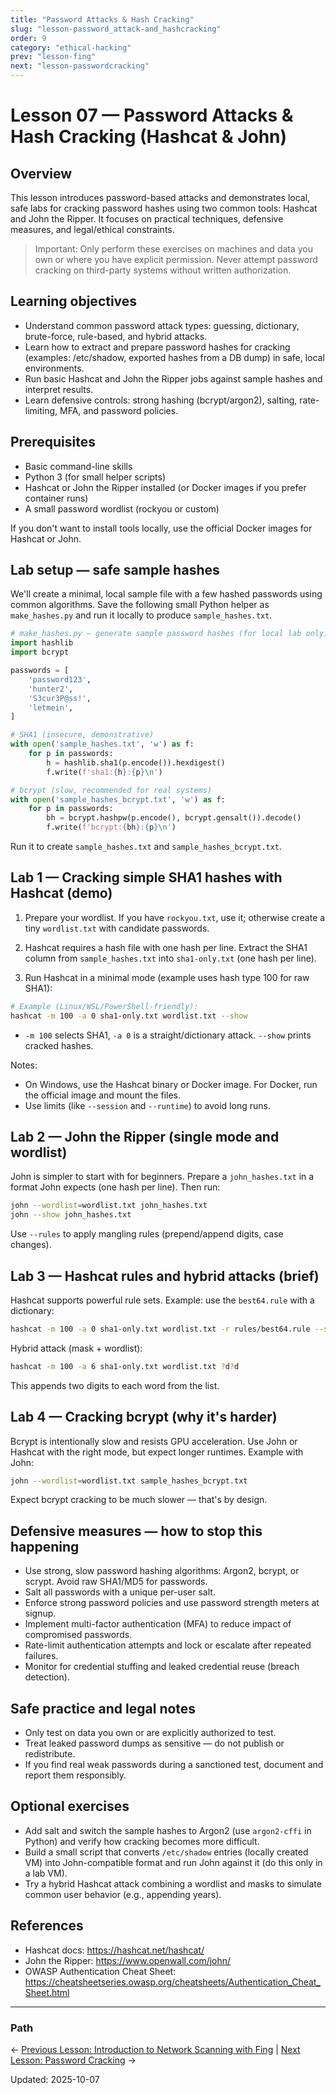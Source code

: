 ```yaml
---
title: "Password Attacks & Hash Cracking"
slug: "lesson-password_attack-and_hashcracking"
order: 9
category: "ethical-hacking"
prev: "lesson-fing"
next: "lesson-passwordcracking"
---
```


 # Lesson 07 — Password Attacks & Hash Cracking (Hashcat & John)

 ## Overview

 This lesson introduces password-based attacks and demonstrates local, safe labs for cracking password hashes using two common tools: Hashcat and John the Ripper. It focuses on practical techniques, defensive measures, and legal/ethical constraints.

 > Important: Only perform these exercises on machines and data you own or where you have explicit permission. Never attempt password cracking on third-party systems without written authorization.

 ## Learning objectives

 - Understand common password attack types: guessing, dictionary, brute-force, rule-based, and hybrid attacks.
 - Learn how to extract and prepare password hashes for cracking (examples: /etc/shadow, exported hashes from a DB dump) in safe, local environments.
 - Run basic Hashcat and John the Ripper jobs against sample hashes and interpret results.
 - Learn defensive controls: strong hashing (bcrypt/argon2), salting, rate-limiting, MFA, and password policies.

 ## Prerequisites

 - Basic command-line skills
 - Python 3 (for small helper scripts)
 - Hashcat or John the Ripper installed (or Docker images if you prefer container runs)
 - A small password wordlist (rockyou or custom)

 If you don't want to install tools locally, use the official Docker images for Hashcat or John.

 ## Lab setup — safe sample hashes

 We'll create a minimal, local sample file with a few hashed passwords using common algorithms. Save the following small Python helper as `make_hashes.py` and run it locally to produce `sample_hashes.txt`.

 ```python
 # make_hashes.py — generate sample password hashes (for local lab only)
 import hashlib
 import bcrypt

 passwords = [
     'password123',
     'hunter2',
     'S3cur3P@ss!',
     'letmein',
 ]

 # SHA1 (insecure, demonstrative)
 with open('sample_hashes.txt', 'w') as f:
     for p in passwords:
         h = hashlib.sha1(p.encode()).hexdigest()
         f.write(f'sha1:{h}:{p}\n')

 # bcrypt (slow, recommended for real systems)
 with open('sample_hashes_bcrypt.txt', 'w') as f:
     for p in passwords:
         bh = bcrypt.hashpw(p.encode(), bcrypt.gensalt()).decode()
         f.write(f'bcrypt:{bh}:{p}\n')
```

 Run it to create `sample_hashes.txt` and `sample_hashes_bcrypt.txt`.

 ## Lab 1 — Cracking simple SHA1 hashes with Hashcat (demo)

 1. Prepare your wordlist. If you have `rockyou.txt`, use it; otherwise create a tiny `wordlist.txt` with candidate passwords.

 2. Hashcat requires a hash file with one hash per line. Extract the SHA1 column from `sample_hashes.txt` into `sha1-only.txt` (one hash per line).

 3. Run Hashcat in a minimal mode (example uses hash type 100 for raw SHA1):

 ```bash
 # Example (Linux/WSL/PowerShell-friendly):
 hashcat -m 100 -a 0 sha1-only.txt wordlist.txt --show
 ```

 - `-m 100` selects SHA1, `-a 0` is a straight/dictionary attack. `--show` prints cracked hashes.

 Notes:
 - On Windows, use the Hashcat binary or Docker image. For Docker, run the official image and mount the files.
 - Use limits (like `--session` and `--runtime`) to avoid long runs.

 ## Lab 2 — John the Ripper (single mode and wordlist)

 John is simpler to start with for beginners. Prepare a `john_hashes.txt` in a format John expects (one hash per line). Then run:

 ```bash
 john --wordlist=wordlist.txt john_hashes.txt
 john --show john_hashes.txt
 ```

 Use `--rules` to apply mangling rules (prepend/append digits, case changes).

 ## Lab 3 — Hashcat rules and hybrid attacks (brief)

 Hashcat supports powerful rule sets. Example: use the `best64.rule` with a dictionary:

 ```bash
 hashcat -m 100 -a 0 sha1-only.txt wordlist.txt -r rules/best64.rule --show
 ```

 Hybrid attack (mask + wordlist):

 ```bash
 hashcat -m 100 -a 6 sha1-only.txt wordlist.txt ?d?d
 ```

 This appends two digits to each word from the list.

 ## Lab 4 — Cracking bcrypt (why it's harder)

 Bcrypt is intentionally slow and resists GPU acceleration. Use John or Hashcat with the right mode, but expect longer runtimes. Example with John:

 ```bash
 john --wordlist=wordlist.txt sample_hashes_bcrypt.txt
 ```

 Expect bcrypt cracking to be much slower — that's by design.

 ## Defensive measures — how to stop this happening

 - Use strong, slow password hashing algorithms: Argon2, bcrypt, or scrypt. Avoid raw SHA1/MD5 for passwords.
 - Salt all passwords with a unique per-user salt.
 - Enforce strong password policies and use password strength meters at signup.
 - Implement multi-factor authentication (MFA) to reduce impact of compromised passwords.
 - Rate-limit authentication attempts and lock or escalate after repeated failures.
 - Monitor for credential stuffing and leaked credential reuse (breach detection).

 ## Safe practice and legal notes

 - Only test on data you own or are explicitly authorized to test.
 - Treat leaked password dumps as sensitive — do not publish or redistribute.
 - If you find real weak passwords during a sanctioned test, document and report them responsibly.

 ## Optional exercises

 - Add salt and switch the sample hashes to Argon2 (use `argon2-cffi` in Python) and verify how cracking becomes more difficult.
 - Build a small script that converts `/etc/shadow` entries (locally created VM) into John-compatible format and run John against it (do this only in a lab VM).
 - Try a hybrid Hashcat attack combining a wordlist and masks to simulate common user behavior (e.g., appending years).

 ## References

 - Hashcat docs: https://hashcat.net/hashcat/
 - John the Ripper: https://www.openwall.com/john/
 - OWASP Authentication Cheat Sheet: https://cheatsheetseries.owasp.org/cheatsheets/Authentication_Cheat_Sheet.html

 ---

### Path

<- [Previous Lesson: Introduction to Network Scanning with Fing](./lesson-fing.md)  |  [Next Lesson: Password Cracking](./lesson-passwordcracking.md) ->

 Updated: 2025-10-07
